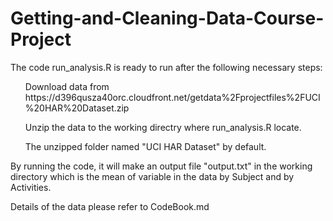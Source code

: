 Getting-and-Cleaning-Data-Course-Project
========================================
The code run_analysis.R is ready to run after the following necessary steps: 

<ol> Download data from https://d396qusza40orc.cloudfront.net/getdata%2Fprojectfiles%2FUCI%20HAR%20Dataset.zip </ol>
<ol> Unzip the data to the working directry where run_analysis.R locate.</ol>
<ol> The unzipped folder named "UCI HAR Dataset" by default. </ol>

By running the code, it will make an output file "output.txt" in the working directory which is the mean of variable in the data by Subject and by Activities. 

Details of the data please refer to CodeBook.md
